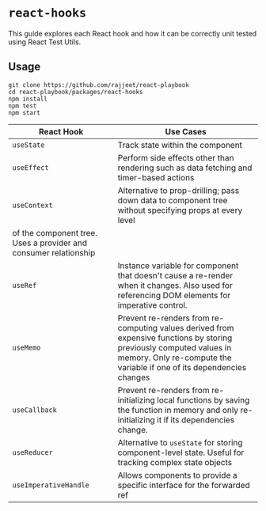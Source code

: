 # `react-hooks`

This guide explores each React hook and how it can be correctly unit tested using React Test Utils.

## Usage

```
git clone https://github.com/rajjeet/react-playbook
cd react-playbook/packages/react-hooks
npm install
npm test
npm start
```
    
|React Hook|Use Cases|
|---|---|
|`useState`| Track state within the component |
|`useEffect`| Perform side effects other than rendering such as data fetching and timer-based actions | 
|`useContext`| Alternative to prop-drilling; pass down data to component tree without specifying props at every level
 of the component tree. Uses a provider and consumer relationship |
|`useRef`| Instance variable for component that doesn't cause a re-render when it changes. Also used for referencing DOM elements for imperative control. |
|`useMemo`| Prevent re-renders from re-computing values derived from expensive functions by storing previously computed values in memory. Only re-compute the variable if one of its dependencies changes |
|`useCallback`| Prevent re-renders from re-initializing local functions by saving the function in memory and only re-initializing it if its dependencies change. |
|`useReducer`| Alternative to `useState` for storing component-level state. Useful for tracking complex state objects |
|`useImperativeHandle`| Allows components to provide a specific interface for the forwarded ref | 

